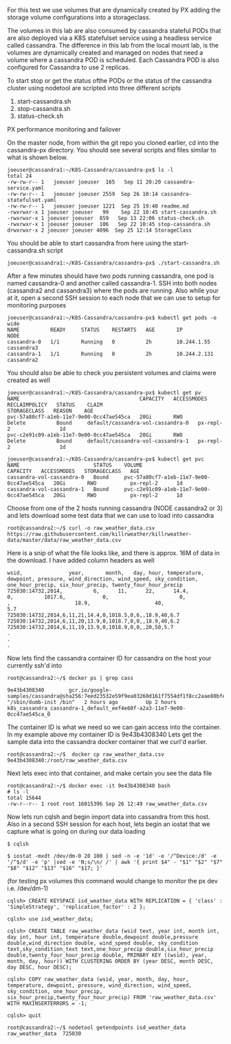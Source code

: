 For this test we use volumes that are dynamically created by PX adding the storage volume configurations into a storageclass.

The volumes in this lab are also consumed by cassandra stateful PODs that are also deployed via a K8S statefulset service using a headless service called cassandra.  The difference in this lab from the local mount lab, is the volumes are dynamically created and managed on nodes that need a volume where a cassandra POD is scheduled.  Each Cassandra POD is also configured for Cassandra to use 2 replicas.  

To start stop or get the status ofthe PODs or the status of the cassandra cluster using nodetool are scripted into three different scripts

  1) start-cassandra.sh
  2) stop-cassandra.sh
  3) status-check.sh

PX performance monitoring and failover

On the master node,  from within the git repo you cloned earlier, cd into the cassandra-px directory. You should see several scripts and files similar to what is shown below.  

    joeuser@cassandra1:~/K8S-Cassandra/cassandra-px$ ls -l
    total 24
    -rw-rw-r-- 1   joeuser joeuser  165   Sep 11 20:20 cassandra-service.yaml
    -rw-rw-r-- 1   joeuser joeuser 2559  Sep 26 10:14 cassandra-statefulset.yaml
    -rw-rw-r-- 1   joeuser joeuser 1221  Sep 25 19:40 readme.md
    -rwxrwxr-x 1 joeuser joeuser   99    Sep 22 10:45 start-cassandra.sh
    -rwxrwxr-x 1 joeuser joeuser  859   Sep 13 22:06 status-check.sh
    -rwxrwxr-x 1 joeuser joeuser  106   Sep 22 10:45 stop-cassandra.sh
    drwxrwxr-x 2 joeuser joeuser 4096  Sep 25 12:14 StorageClass

You should be able to start cassandra from here using the start-cassandra.sh script

    joeuser@cassandra1:~/K8S-Cassandra/cassandra-px$ ./start-cassandra.sh

After a few minutes should have two pods running cassandra, one pod is named cassandra-0 and another called cassandra-1.  SSH into both nodes (cassandra2 and cassandra3) where the pods are running.  Also while your at it, open a second SSH session to each node that we can use to setup for monitoring purposes

    joeuser@cassandra1:~/K8S-Cassandra/cassandra-px$ kubectl get pods -o wide
    NAME          READY     STATUS    RESTARTS   AGE       IP          NODE
    cassandra-0   1/1       Running   0          2h        10.244.1.55     cassandra3
    cassandra-1   1/1       Running   0          2h        10.244.2.131   cassandra2

You should also be able to check you persistent volumes and claims were created as well

    joeuser@cassandra1:~/K8S-Cassandra/cassandra-px$ kubectl get pv
    NAME                                       CAPACITY   ACCESSMODES   RECLAIMPOLICY   STATUS    CLAIM                               STORAGECLASS   REASON    AGE
    pvc-57a80cf7-a1eb-11e7-9e00-0cc47ae545ca   20Gi       RWO           Delete          Bound     default/cassandra-vol-cassandra-0   px-repl-2                1d
    pvc-c2e91c09-a1eb-11e7-9e00-0cc47ae545ca   20Gi       RWO           Delete          Bound     default/cassandra-vol-cassandra-1   px-repl-2                1d

    joeuser@cassandra1:~/K8S-Cassandra/cassandra-px$ kubectl get pvc
    NAME                        STATUS    VOLUME                                     CAPACITY   ACCESSMODES   STORAGECLASS   AGE
    cassandra-vol-cassandra-0   Bound     pvc-57a80cf7-a1eb-11e7-9e00-0cc47ae545ca   20Gi       RWO           px-repl-2      1d
    cassandra-vol-cassandra-1   Bound     pvc-c2e91c09-a1eb-11e7-9e00-0cc47ae545ca   20Gi       RWO           px-repl-2      1d


Choose from one of the 2 hosts running cassandra (NODE cassandra2 or 3) and lets download some test data that we can use to load into cassandra

    root@cassandra2:~/$ curl -o raw_weather_data.csv https://raw.githubusercontent.com/killrweather/killrweather-data/master/data/raw_weather_data.csv

Here is a snip of what the file looks like, and there is approx. 16M of data in the download.  I have added column headers as well 

    wsid,               year,       month,   day, hour, temperature, dewpoint, pressure, wind_direction, wind_speed, sky_condition, one_hour_precip, six_hour_precip, twenty_four_hour_precip
    725030:14732,2014,          6,      11,      22,      14.4,              0,          1017.6,            0,                       0,                    ,                     18.9,                     40,                     5.7
    725030:14732,2014,6,11,21,14.4,0,1018.5,0,6,,18.9,40,6.7
    725030:14732,2014,6,11,20,13.9,0,1018.7,0,0,,18.9,40,6.2
    725030:14732,2014,6,11,19,13.9,0,1018.9,0,0,,20,50,5.7
    .
    .
    .

Now lets find the cassandra container ID for cassandra on the host your currently ssh'd into

    root@cassandra2:~/$ docker ps | grep cass

    9e43b4308340        gcr.io/google-samples/cassandra@sha256:7eed23532e59f9ea03260d161f7554df1f8cc2aae80bfe9e6e027aa1aeb264d0             "/sbin/dumb-init /bin"   2 hours ago         Up 2 hours                                                                                                            k8s_cassandra_cassandra-1_default_eef4e60f-a2a3-11e7-9e00-0cc47ae545ca_0

The container ID is what we need so we can gain access into the container. In my example above my container ID is 9e43b4308340
Lets get the sample data into the cassandra docker container that we curl'd earlier.

    root@cassandra2:~/$  docker cp raw_weather_data.csv 9e43b4308340:/root/raw_weather_data.csv

Next lets exec into that container, and make certain you see the data file

    root@cassandra2:~/$ docker exec -it 9e43b4308340 bash
    # ls -l
    total 15644
    -rw-r--r-- 1 root root 16015396 Sep 26 12:49 raw_weather_data.csv

Now lets run cqlsh and begin import data into cassandra from this host.  Also in a second SSH session for each host, lets begin an iostat that we capture what is going on during our data loading

    $ cqlsh

    $ iostat -mxdt /dev/dm-0 20 100 | sed -n -e '1d' -e '/^Device:/d' -e '/^$/d' -e 'p' |sed -e 'N;s/\n/ /' | awk '{ print $4" - "$1" "$2" "$7" "$8" "$12" "$13" "$16" "$17; }'

(for testing px volumes this command would change to monitor the px dev i.e. /dev/dm-1)


    cqlsh> CREATE KEYSPACE isd_weather_data WITH REPLICATION = { 'class' : 'SimpleStrategy', 'replication_factor' : 2 };

    cqlsh> use isd_weather_data;

    cqlsh> CREATE TABLE raw_weather_data (wsid text, year int, month int, day int, hour int, temperature double,dewpoint double,pressure double,wind_direction double, wind_speed double, sky_condition text,sky_condition_text text,one_hour_precip double,six_hour_precip double,twenty_four_hour_precip double, PRIMARY KEY ((wsid), year, month, day, hour)) WITH CLUSTERING ORDER BY (year DESC, month DESC, day DESC, hour DESC);

    cqlsh> COPY raw_weather_data (wsid, year, month, day, hour, temperature, dewpoint, pressure, wind_direction, wind_speed, sky_condition, one_hour_precip, six_hour_precip,twenty_four_hour_precip) FROM 'raw_weather_data.csv' WITH MAXINSERTERRORS = -1;

    cqlsh> quit

    root@cassandra2:~/$ nodetool getendpoints isd_weather_data raw_weather_data  725030
